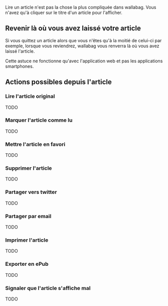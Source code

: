 Lire un article n'est pas la chose la plus compliquée dans wallabag. Vous n'avez qu'à cliquer sur le titre d'un article pour l'afficher. 

## Revenir là où vous avez laissé votre article
Si vous quittez un article alors que vous n'êtes qu'à la moitié de celui-ci par exemple, lorsque vous reviendrez, wallabag vous renverra là où vous avez laissé l'article.

Cette astuce ne fonctionne qu'avec l'application web et pas les applications smartphones. 

## Actions possibles depuis l'article 
### Lire l'article original
TODO
### Marquer l'article comme lu 
TODO
### Mettre l'article en favori
TODO
### Supprimer l'article
TODO
### Partager vers twitter
TODO
### Partager par email
TODO
### Imprimer l'article
TODO
### Exporter en ePub
TODO
### Signaler que l'article s'affiche mal
TODO